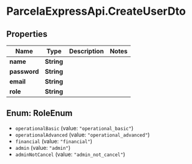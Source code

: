 # ParcelaExpressApi.CreateUserDto

## Properties
Name | Type | Description | Notes
------------ | ------------- | ------------- | -------------
**name** | **String** |  | 
**password** | **String** |  | 
**email** | **String** |  | 
**role** | **String** |  | 

<a name="RoleEnum"></a>
## Enum: RoleEnum

* `operationalBasic` (value: `"operational_basic"`)
* `operationalAdvanced` (value: `"operational_advanced"`)
* `financial` (value: `"financial"`)
* `admin` (value: `"admin"`)
* `adminNotCancel` (value: `"admin_not_cancel"`)

